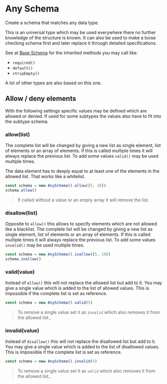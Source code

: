 # Any Schema

Create a schema that matches any data type.

This is an universal type which may be used everywhere there no further knowledge
of the structure is known. It can also be used to make a loose checking schema
first and later replace it through detailed specifications.

See at [Base Schema](base.md) for the inherited methods you may call like:
- `required()`
- `default()`
- `stripEmpty()`

A lot of other types are also based on this one.

## Allow / deny elements

With the following settings specific values may be defined which are allowed or denied. If used
for some subtypes the values also have to fit into the subtype schema.

### allow(list)

The complete list will be changed by giving a new list as single element, list of elements or
an array of elements. If this is called multiple times it will always replace the previous list.
To add some values `valid()` may be used multiple times.

The data element has to deeply equal to at least one of the elements in the allowed list. That works
like a whitelist.

```js
const schema = new AnySchema().allow([5, 10])
schema.allow()
```

> If called without a value or an empty array it will remove the list.

### disallow(list)

Opposite to `allow()` this allows to specify elements which are not allowed like a blacklist.
The complete list will be changed by giving a new list as single element, list of elements or
an array of elements. If this is called multiple times it will always replace the previous list.
To add some values `invalid()` may be used multiple times.

```js
const schema = new AnySchema().inallow([5, 10])
schema.inallow()
```

### valid(value)

Instead of `allow()` this will not replace the allowed list but add to it. You may give a single
value which is added to the list of allowed values. This is impossible if the complete list is
set as reference.

```js
const schema = new AnySchema().valid(5)
```

> To remove a single value set it as `invalid` which also removes it from the allowed list.,

### invalid(value)

Instead of `disallow()` this will not replace the disallowed list but add to it. You may give a single
value which is added to the list of disallowed values. This is impossible if the complete list is
set as reference.

```js
const schema = new AnySchema().invalid(5)
```

> To remove a single value set it as `valid` which also removes it from the allowed list.,
